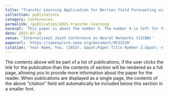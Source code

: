 ```yaml
---
title: "Transfer Learning Application for Berries Yield Forecasting using Deep Learning"
collection: publications
category: conferences
permalink: /publication/2021-transfer-learning
excerpt: 'This paper is about the number 3. The number 4 is left for future work.'
date: 2021-07-18
venue: 'International Joint Conference on Neural Networks (IJCNN)'
paperurl: 'https://ieeexplore.ieee.org/document/9533530'
citation: 'Your Name, You. (2015). &quot;Paper Title Number 3.&quot; <i>Journal 1</i>. 1(3).'
---
```


The contents above will be part of a list of publications, if the user clicks the link for the publication than the contents of section will be rendered as a full page, allowing you to provide more information about the paper for the reader. When publications are displayed as a single page, the contents of the above "citation" field will automatically be included below this section in a smaller font.
